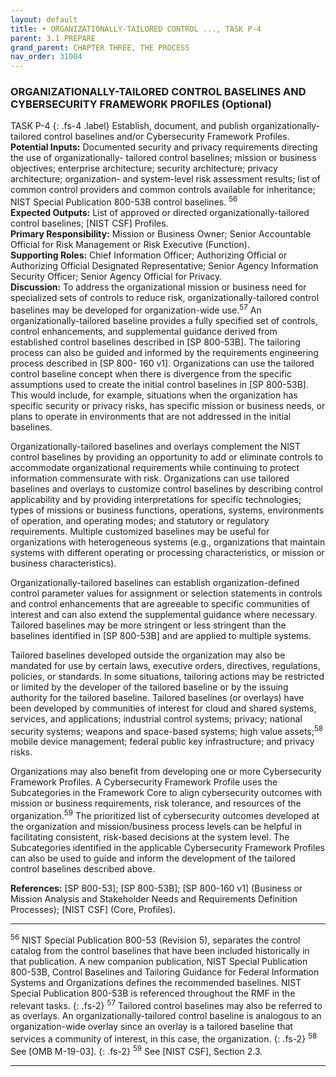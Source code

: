 ```yaml
---
layout: default
title: • ORGANIZATIONALLY-TAILORED CONTROL ..., TASK P-4 
parent: 3.1 PREPARE
grand_parent: CHAPTER THREE, THE PROCESS
nav_order: 31004
---
```


### ORGANIZATIONALLY-TAILORED CONTROL BASELINES AND CYBERSECURITY FRAMEWORK PROFILES (Optional)
TASK P-4
{: .fs-4 .label}
Establish, document, and publish organizationally-tailored control baselines and/or Cybersecurity Framework Profiles.  
**Potential Inputs:** Documented security and privacy requirements directing the use of organizationally- tailored control baselines; mission or business objectives; enterprise architecture; security architecture; privacy architecture; organization- and system-level risk assessment results; list of common control providers and common controls available for inheritance; NIST Special Publication 800-53B control baselines. <sup>56</sup>  
**Expected Outputs:** List of approved or directed organizationally-tailored control baselines; [NIST CSF] Profiles.  
**Primary Responsibility:** Mission or Business Owner; Senior Accountable Official for Risk Management or Risk Executive (Function).  
**Supporting Roles:** Chief Information Officer; Authorizing Official or Authorizing Official Designated Representative; Senior Agency Information Security Officer; Senior Agency Official for Privacy.   
**Discussion:** To address the organizational mission or business need for specialized sets of controls to reduce risk, organizationally-tailored control baselines may be developed for organization-wide use.<sup>57</sup> An organizationally-tailored baseline provides a fully specified set of controls, control enhancements, and supplemental guidance derived from established control baselines described in [SP 800-53B]. The tailoring process can also be guided and informed by the requirements engineering process described in [SP 800- 160 v1]. Organizations can use the tailored control baseline concept when there is divergence from the specific assumptions used to create the initial control baselines in [SP 800-53B]. This would include, for example, situations when the organization has specific security or privacy risks, has specific mission or business needs, or plans to operate in environments that are not addressed in the initial baselines.  

Organizationally-tailored baselines and overlays complement the NIST control baselines by providing an opportunity to add or eliminate controls to accommodate organizational requirements while continuing to protect information commensurate with risk. Organizations can use tailored baselines and overlays to customize control baselines by describing control applicability and by providing interpretations for specific technologies; types of missions or business functions, operations, systems, environments of operation, and operating modes; and statutory or regulatory requirements. Multiple customized baselines may be useful for organizations with heterogeneous systems (e.g., organizations that maintain systems with different operating or processing characteristics, or mission or business characteristics).  

Organizationally-tailored baselines can establish organization-defined control parameter values for assignment or selection statements in controls and control enhancements that are agreeable to specific communities of interest and can also extend the supplemental guidance where necessary. Tailored baselines may be more stringent or less stringent than the baselines identified in [SP 800-53B] and are applied to multiple systems.  

Tailored baselines developed outside the organization may also be mandated for use by certain laws, executive orders, directives, regulations, policies, or standards. In some situations, tailoring actions may be restricted or limited by the developer of the tailored baseline or by the issuing authority for the tailored baseline. Tailored baselines (or overlays) have been developed by communities of interest for cloud and shared systems, services, and applications; industrial control systems; privacy; national security systems; weapons and space-based systems; high value assets;<sup>58</sup> mobile device management; federal public key infrastructure; and privacy risks.  

Organizations may also benefit from developing one or more Cybersecurity Framework Profiles. A Cybersecurity Framework Profile uses the Subcategories in the Framework Core to align cybersecurity outcomes with mission or business requirements, risk tolerance, and resources of the organization.<sup>59</sup> The prioritized list of cybersecurity outcomes developed at the organization and mission/business process levels can be helpful in facilitating consistent, risk-based decisions at the system level. The Subcategories identified in the applicable Cybersecurity Framework Profiles can also be used to guide and inform the development of the tailored control baselines described above.  

**References:** [SP 800-53]; [SP 800-53B]; [SP 800-160 v1] (Business or Mission Analysis and Stakeholder Needs and Requirements Definition Processes); [NIST CSF] (Core, Profiles).  

***
<sup>56</sup> NIST Special Publication 800-53 (Revision 5), separates the control catalog from the control baselines that have been included historically in that publication. A new companion publication, NIST Special Publication 800-53B, Control Baselines and Tailoring Guidance for Federal Information Systems and Organizations defines the recommended baselines. NIST Special Publication 800-53B is referenced throughout the RMF in the relevant tasks.
{: .fs-2}
<sup>57</sup> Tailored control baselines may also be referred to as overlays. An organizationally-tailored control baseline is analogous to an organization-wide overlay since an overlay is a tailored baseline that services a community of interest, in this case, the organization.
{: .fs-2}
<sup>58</sup> See [OMB M-19-03].
{: .fs-2}
<sup>59</sup> See [NIST CSF], Section 2.3.
***
